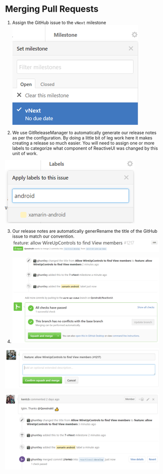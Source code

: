 # Merging Pull Requests

1. Assign the GitHub issue to the `vNext` milestone ![Assign the pull-request to the milestone](/en/images/contributing/assign-to-a-milestone.png)

2. We use GitReleaseManager to automatically generate our release notes as per the configuration. By doing a little bit of leg work here it makes creating a release so much easier. You will need to assign one or more labels to categorize what component of ReactiveUI was changed by this unit of work. 

![](/en/images/contributing/apply-one-or-more-labels.png)

3. Our release notes are automatically generRename the title of the GitHub issue to match our convention. ![Ren](/en/images/contributing/rename-the-title.png)

4. ![](/en/images/contributing/ready-for-squash-and-merge.png)


![](/en/images/contributing/squash-and-reword-the-commits.png)

![](/en/images/contributing/contribution-merged.png)




